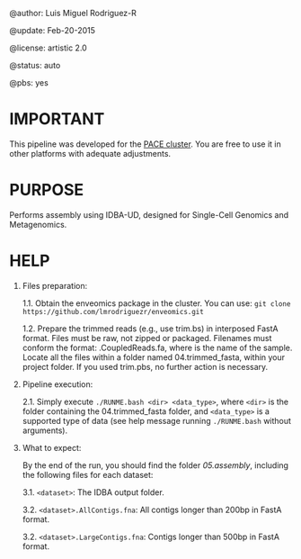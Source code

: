 @author: Luis Miguel Rodriguez-R <lmrodriguezr at gmail dot com>

@update: Feb-20-2015

@license: artistic 2.0

@status: auto

@pbs: yes

# IMPORTANT

This pipeline was developed for the [PACE cluster](http://pace.gatech.edu/).  You
are free to use it in other platforms with adequate adjustments.

# PURPOSE

Performs assembly using IDBA-UD, designed for Single-Cell Genomics and Metagenomics.

# HELP

1. Files preparation:

   1.1. Obtain the enveomics package in the cluster. You can use:
      `git clone https://github.com/lmrodriguezr/enveomics.git`
   
   1.2. Prepare the trimmed reads (e.g., use trim.bs) in interposed FastA format. Files
      must be raw, not zipped or packaged. Filenames must conform the format:
      <name>.CoupledReads.fa, where <name> is the name of the sample. Locate all the
      files within a folder named 04.trimmed_fasta, within your project folder. If you
      used trim.pbs, no further action is necessary.
   
2. Pipeline execution:
   
   2.1. Simply execute `./RUNME.bash <dir> <data_type>`, where `<dir>` is the folder containing
      the 04.trimmed_fasta folder, and `<data_type>` is a supported type of data (see help
      message running `./RUNME.bash` without arguments).

3. What to expect:

   By the end of the run, you should find the folder *05.assembly*, including the following
   files for each dataset:
   
   3.1. `<dataset>`: The IDBA output folder.
   
   3.2. `<dataset>.AllContigs.fna`: All contigs longer than 200bp in FastA format.

   3.2. `<dataset>.LargeContigs.fna`: Contigs longer than 500bp in FastA format.

